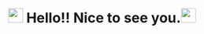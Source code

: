 <h1><img src="https://emojis.slackmojis.com/emojis/images/1531849430/4246/blob-sunglasses.gif?1531849430" width="30"/> Hello!! Nice to see you.<img src="https://emojis.slackmojis.com/emojis/images/1643514974/10003/catjam.gif?1643514974" width="30"/></h1>
